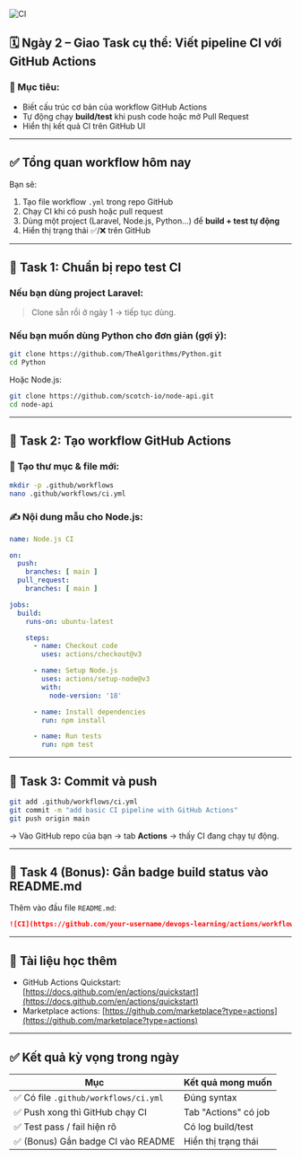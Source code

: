 ![CI](https://github.com/xina99999/node-api/actions/workflows/ci.yml/badge.svg)

## 🗓️ **Ngày 2 – Giao Task cụ thể: Viết pipeline CI với GitHub Actions**

### 🎯 Mục tiêu:

* Biết cấu trúc cơ bản của workflow GitHub Actions
* Tự động chạy **build/test** khi push code hoặc mở Pull Request
* Hiển thị kết quả CI trên GitHub UI

---

## ✅ **Tổng quan workflow hôm nay**

Bạn sẽ:

1. Tạo file workflow `.yml` trong repo GitHub
2. Chạy CI khi có push hoặc pull request
3. Dùng một project (Laravel, Node.js, Python…) để **build + test tự động**
4. Hiển thị trạng thái ✅/❌ trên GitHub

---

## 🧩 **Task 1: Chuẩn bị repo test CI**

### Nếu bạn dùng project Laravel:

> Clone sẵn rồi ở ngày 1 → tiếp tục dùng.

### Nếu bạn muốn dùng Python cho đơn giản (gợi ý):

```bash
git clone https://github.com/TheAlgorithms/Python.git
cd Python
```

Hoặc Node.js:

```bash
git clone https://github.com/scotch-io/node-api.git
cd node-api
```

---

## 🧩 **Task 2: Tạo workflow GitHub Actions**

### 📂 Tạo thư mục & file mới:

```bash
mkdir -p .github/workflows
nano .github/workflows/ci.yml
```

### ✍️ Nội dung mẫu cho **Node.js**:

```yaml
name: Node.js CI

on:
  push:
    branches: [ main ]
  pull_request:
    branches: [ main ]

jobs:
  build:
    runs-on: ubuntu-latest

    steps:
      - name: Checkout code
        uses: actions/checkout@v3

      - name: Setup Node.js
        uses: actions/setup-node@v3
        with:
          node-version: '18'

      - name: Install dependencies
        run: npm install

      - name: Run tests
        run: npm test
```


---

## 🧩 **Task 3: Commit và push**

```bash
git add .github/workflows/ci.yml
git commit -m "add basic CI pipeline with GitHub Actions"
git push origin main
```

→ Vào GitHub repo của bạn → tab **Actions** → thấy CI đang chạy tự động.

---

## 🧩 **Task 4 (Bonus): Gắn badge build status vào README.md**

Thêm vào đầu file `README.md`:

```markdown
![CI](https://github.com/your-username/devops-learning/actions/workflows/ci.yml/badge.svg)
```

---

## 📘 Tài liệu học thêm

* GitHub Actions Quickstart: [https://docs.github.com/en/actions/quickstart](https://docs.github.com/en/actions/quickstart)
* Marketplace actions: [https://github.com/marketplace?type=actions](https://github.com/marketplace?type=actions)

---

## ✅ Kết quả kỳ vọng trong ngày

| Mục                                  | Kết quả mong muốn    |
| ------------------------------------ | -------------------- |
| ✅ Có file `.github/workflows/ci.yml` | Đúng syntax          |
| ✅ Push xong thì GitHub chạy CI       | Tab "Actions" có job |
| ✅ Test pass / fail hiện rõ           | Có log build/test    |
| ✅ (Bonus) Gắn badge CI vào README    | Hiển thị trạng thái  |


